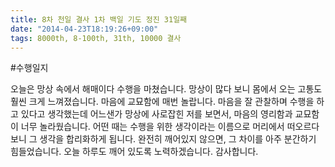 ```yaml
---
title: 8차 천일 결사 1차 백일 기도 정진 31일째
date: "2014-04-23T18:19:26+09:00"
tags: 8000th, 8-100th, 31th, 10000 결사
---
```


#수행일지

오늘은 망상 속에서 해매이다 수행을 마쳤습니다. 망상이 많다 보니 몸에서 오는 고통도 훨씬 크게 느껴졌습니다. 마음에 교묘함에 매번 놀랍니다. 마음을 잘 관찰하며 수행을 하고 있다고 생각했는데 어느샌가 망상에 사로잡힌 저를 보면서, 마음의 영리함과 교묘함이 너무 놀라웠습니다. 어떤 때는 수행을 위한 생각이라는 이름으로 머리에서 떠오르다보니 그 생각을 합리화하게 됩니다. 완전히 깨어있지 않으면, 그 차이를 아주 분간하기 힘들었습니다. 오늘 하루도 깨어 있도록 노력하겠습니다. 감사합니다.
